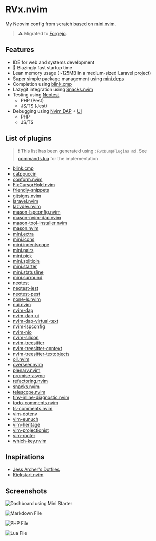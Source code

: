 # RVx.nvim

My Neovim config from scratch based on [mini.nvim](https://github.com/echasnovski/mini.nvim).

> ⚠ Migrated to [Forgejo](https://code.rvx.works).

## Features

- IDE for web and systems development
- 🚀 Blazingly fast startup time
- Lean memory usage (~125MB in a medium-sized Laravel project)
- Super simple package management using [mini.deps](https://github.com/echasnovski/mini.deps)
- Completion using [blink.cmp](https://github.com/hrsh7th/nvim-cmp)
- Lazygit integration using [Snacks.nvim](https://github.com/folke/snacks.nvim)
- Testing using [Neotest](https://github.com/nvim-neotest/neotest)
  - PHP (Pest)
  - JS/TS (Jest)
- Debugging using [Nvim DAP](https://github.com/mfussenegger/nvim-dap) + [UI](https://github.com/rcarriga/nvim-dap-ui)
  - PHP
  - JS/TS

## List of plugins

> ❗ This list has been generated using `:RvxDumpPlugins md`. See [commands.lua](./lua/commands.lua) for the implementation.

- [blink.cmp](https://github.com/saghen/blink.cmp)
- [catppuccin](https://github.com/catppuccin/nvim)
- [conform.nvim](https://github.com/stevearc/conform.nvim)
- [FixCursorHold.nvim](https://github.com/antoinemadec/FixCursorHold.nvim)
- [friendly-snippets](https://github.com/rafamadriz/friendly-snippets)
- [gitsigns.nvim](https://github.com/lewis6991/gitsigns.nvim)
- [laravel.nvim](https://github.com/adalessa/laravel.nvim)
- [lazydev.nvim](https://github.com/folke/lazydev.nvim)
- [mason-lspconfig.nvim](https://github.com/williamboman/mason-lspconfig.nvim)
- [mason-nvim-dap.nvim](https://github.com/jay-babu/mason-nvim-dap.nvim)
- [mason-tool-installer.nvim](https://github.com/WhoIsSethDaniel/mason-tool-installer.nvim)
- [mason.nvim](https://github.com/williamboman/mason.nvim)
- [mini.extra](https://github.com/echasnovski/mini.extra)
- [mini.icons](https://github.com/echasnovski/mini.icons)
- [mini.indentscope](https://github.com/echasnovski/mini.indentscope)
- [mini.pairs](https://github.com/echasnovski/mini.pairs)
- [mini.pick](https://github.com/echasnovski/mini.pick)
- [mini.splitjoin](https://github.com/echasnovski/mini.splitjoin)
- [mini.starter](https://github.com/echasnovski/mini.starter)
- [mini.statusline](https://github.com/echasnovski/mini.statusline)
- [mini.surround](https://github.com/echasnovski/mini.surround)
- [neotest](https://github.com/nvim-neotest/neotest)
- [neotest-jest](https://github.com/nvim-neotest/neotest-jest)
- [neotest-pest](https://github.com/V13Axel/neotest-pest)
- [none-ls.nvim](https://github.com/nvimtools/none-ls.nvim)
- [nui.nvim](https://github.com/MunifTanjim/nui.nvim)
- [nvim-dap](https://github.com/mfussenegger/nvim-dap)
- [nvim-dap-ui](https://github.com/rcarriga/nvim-dap-ui)
- [nvim-dap-virtual-text](https://github.com/theHamsta/nvim-dap-virtual-text)
- [nvim-lspconfig](https://github.com/neovim/nvim-lspconfig)
- [nvim-nio](https://github.com/nvim-neotest/nvim-nio)
- [nvim-silicon](https://github.com/michaelrommel/nvim-silicon)
- [nvim-treesitter](https://github.com/nvim-treesitter/nvim-treesitter)
- [nvim-treesitter-context](https://github.com/nvim-treesitter/nvim-treesitter-context)
- [nvim-treesitter-textobjects](https://github.com/nvim-treesitter/nvim-treesitter-textobjects)
- [oil.nvim](https://github.com/stevearc/oil.nvim)
- [overseer.nvim](https://github.com/stevearc/overseer.nvim)
- [plenary.nvim](https://github.com/nvim-lua/plenary.nvim)
- [promise-async](https://github.com/kevinhwang91/promise-async)
- [refactoring.nvim](https://github.com/ThePrimeagen/refactoring.nvim)
- [snacks.nvim](https://github.com/folke/snacks.nvim)
- [telescope.nvim](https://github.com/nvim-telescope/telescope.nvim)
- [tiny-inline-diagnostic.nvim](https://github.com/rachartier/tiny-inline-diagnostic.nvim)
- [todo-comments.nvim](https://github.com/folke/todo-comments.nvim)
- [ts-comments.nvim](https://github.com/folke/ts-comments.nvim)
- [vim-dotenv](https://github.com/tpope/vim-dotenv)
- [vim-eunuch](https://github.com/tpope/vim-eunuch)
- [vim-heritage](https://github.com/jessarcher/vim-heritage)
- [vim-projectionist](https://github.com/tpope/vim-projectionist)
- [vim-rooter](https://github.com/airblade/vim-rooter)
- [which-key.nvim](https://github.com/folke/which-key.nvim)

## Inspirations

- [Jess Archer's Dotfiles](https://github.com/jessarcher/dotfiles)
- [Kickstart.nvim](https://github.com/nvim-lua/kickstart.nvim)

## Screenshots

![Dashboard using Mini Starter](./screenshots/starter.png)

![Markdown File](./screenshots/markdown.png)

![PHP File](./screenshots/php.png)

![Lua File](./screenshots/lua.png)
